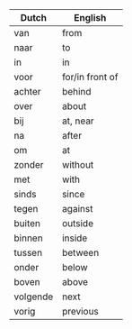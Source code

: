 | Dutch    | English         |
|----------|-----------------|
| van      | from            |
| naar     | to              |
| in       | in              |
| voor     | for/in front of |
| achter   | behind          |
| over     | about           |
| bij      | at, near        |
| na       | after           |
| om       | at              |
| zonder   | without         |
| met      | with            |
| sinds    | since           |
| tegen    | against         |
| buiten   | outside         |
| binnen   | inside          |
| tussen   | between         |
| onder    | below           |
| boven    | above           |
| volgende | next            |
| vorig    | previous        |




